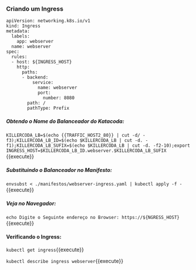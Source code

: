 
### Criando um Ingress

```
apiVersion: networking.k8s.io/v1
kind: Ingress
metadata:
  labels:
    app: webserver
  name: webserver
spec:
  rules:
  - host: ${INGRESS_HOST}
    http:
      paths:
      - backend:
          service:
            name: webserver
            port:
              number: 8080
        path: /
        pathType: Prefix
```

##### Obtendo o Nome do Balanceador do Katacoda:
`KILLERCODA_LB=$(echo {{TRAFFIC_HOST2_80}} | cut -d/ -f3);KILLERCODA_LB_ID=$(echo $KILLERCODA_LB | cut -d. -f1);KILLERCODA_LB_SUFIX=$(echo $KILLERCODA_LB | cut -d. -f2-10);export INGRESS_HOST=$KILLERCODA_LB_ID.webserver.$KILLERCODA_LB_SUFIX
`{{execute}}

##### Substituindo o Balanceador no Manifesto:
`envsubst < ./manifestos/webserver-ingress.yaml | kubectl apply -f -`{{execute}}

##### Veja no Navegador:
`echo Digite o Seguinte endereço no Browser: https://${NGRESS_HOST}`{{execute}}

#### Verificando o Ingress:

`kubectl get ingress`{{execute}}

`kubectl describe ingress webserver`{{execute}}
